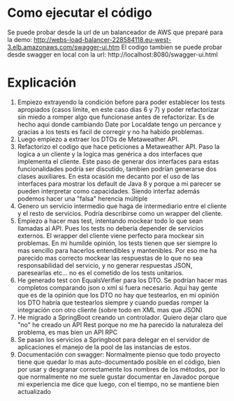# Como ejecutar el código
Se puede probar desde la url de un balanceador de AWS que preparé para la demo: http://webs-load-balancer-228584118.eu-west-3.elb.amazonaws.com/swagger-ui.htm
El codigo tambien se puede probar desde swagger en local con la url: http://localhost:8080/swagger-ui.html

# Explicación
1. Empiezo extrayendo la condición before para poder establecer los tests apropiados (casos límite, en este caso dias 6 y 7) y poder refactorizar sin miedo a romper algo que funcionase antes de refactorizar.
Es de hecho aqui donde cambiando Date por Localdate tengo un percance y gracias a los tests es facil de corregir y no ha habido problemas.
2. Luego empiezo a extraer los DTOs de Metaweather API.
3. Refactorizo el codigo que hace peticiones a Metaweather API.
Paso la logica a un cliente y la logica mas genérica a dos interfaces que implementa el cliente.
Este paso de generar dos interfaces para estas funcionalidades podría ser discutido, tambien podrían generarse dos clases auxiliares. En esta ocasión me decanto por el uso de las interfaces para mostrar los default de Java 8 y porque a mi parecer se pueden interpretar como capacidades. Siendo interfaz además podemos hacer una "falsa" herencia múltiple
4. Genero un servicio intermedio que haga de intermediario entre el cliente y el resto de servicios. Podría describirse como un wrapper del cliente.
5. Empiezo a hacer mas test, intentando mockear todo lo que sean llamadas al API. Pues los tests no debería depender de servicios externos. El wrapper del cliente viene perfecto para mockear sin problemas. En mi humilde opinión, los tests tienen que ser siempre lo mas sencillo para hacerlos entendibles y mantenibles. Por eso me ha parecido mas correcto mockear las respuestas de lo que no sea responsabilidad del servicio, y no generar respuestas JSON, paresearlas etc... no es el cometido de los tests unitarios.
6. He generado test con EqualsVerifier para los DTO. Se podrían hacer mas completos comparando json o xml si fuera necesario. Aqui hay gente que es de la opinión que los DTO no hay que testearlos, en mi opinión los DTO habría que testearlos siempre y cuando puedas romper la integración con otro cliente (sobre todo en XML mas que JSON)
7. He migrado a SpringBoot creando un controlador. Quiero dejar claro que "no" he creado un API Rest porque no me ha parecido la naturaleza del problema, es mas bien un API RPC
8. Se pasan los servicios a Springboot para delegar en el servidor de aplicaciones el manejo de la pool de las instancias de estos.
9. Documentación con swagger: Normalmente pienso que todo proyecto tiene que quedar lo mas auto-documentado posible en el código, bien por usar y desgranar correctamente los nombres de los métodos, por lo que normalmente no me suele gustar documentar en Javadoc porque mi experiencia me dice que luego, con el tiempo, no se mantiene bien actualizado